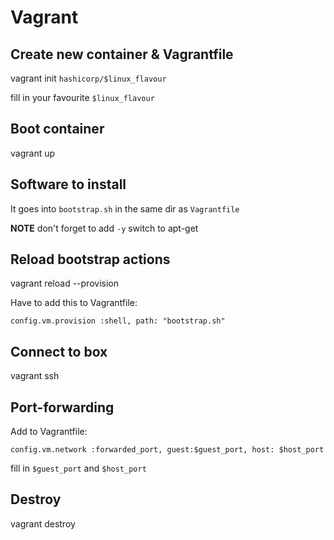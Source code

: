 # Vagrant

## Create new container & Vagrantfile

vagrant init `hashicorp/$linux_flavour`

fill in your favourite `$linux_flavour`

## Boot container

vagrant up

## Software to install

It goes into `bootstrap.sh` in the same dir as `Vagrantfile`

**NOTE** don't forget to add `-y` switch to apt-get

## Reload bootstrap actions

vagrant reload --provision

Have to add this to Vagrantfile:

```
config.vm.provision :shell, path: "bootstrap.sh"
```

## Connect to box

vagrant ssh

## Port-forwarding

Add to Vagrantfile:

```
config.vm.network :forwarded_port, guest:$guest_port, host: $host_port
```

fill in `$guest_port` and `$host_port`

## Destroy

vagrant destroy
